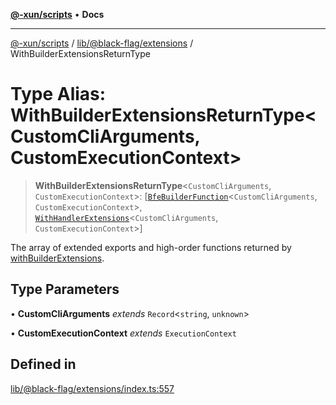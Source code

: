 [**@-xun/scripts**](../../../../README.md) • **Docs**

***

[@-xun/scripts](../../../../README.md) / [lib/@black-flag/extensions](../README.md) / WithBuilderExtensionsReturnType

# Type Alias: WithBuilderExtensionsReturnType\<CustomCliArguments, CustomExecutionContext\>

> **WithBuilderExtensionsReturnType**\<`CustomCliArguments`, `CustomExecutionContext`\>: [[`BfeBuilderFunction`](BfeBuilderFunction.md)\<`CustomCliArguments`, `CustomExecutionContext`\>, [`WithHandlerExtensions`](WithHandlerExtensions.md)\<`CustomCliArguments`, `CustomExecutionContext`\>]

The array of extended exports and high-order functions returned by
[withBuilderExtensions](../functions/withBuilderExtensions.md).

## Type Parameters

• **CustomCliArguments** *extends* `Record`\<`string`, `unknown`\>

• **CustomExecutionContext** *extends* `ExecutionContext`

## Defined in

[lib/@black-flag/extensions/index.ts:557](https://github.com/Xunnamius/xscripts/blob/09056cae12d2b8f174c6d0ccc038e6099f396bc6/lib/@black-flag/extensions/index.ts#L557)
